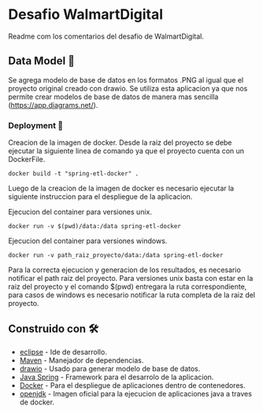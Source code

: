 # Desafio WalmartDigital

Readme com los comentarios del desafio de WalmartDigital.

## Data Model 🚀

Se agrega modelo de base de datos en los formatos .PNG al igual que el proyecto original creado con drawio. Se utiliza esta aplicacion ya que nos permite crear modelos de base de datos de manera mas sencilla (https://app.diagrams.net/).

### Deployment 🔧

Creacion de la imagen de docker. Desde la raiz del proyecto se debe ejecutar la siguiente linea de comando ya que el proyecto cuenta con un DockerFile.

```
docker build -t "spring-etl-docker" .
```
Luego de la creacion de la imagen de docker es necesario ejecutar la siguiente instruccion para el despliegue de la aplicacion.

Ejecucion del container para versiones unix.

```
docker run -v $(pwd)/data:/data spring-etl-docker
```
Ejecucion del container para versiones windows.

```
docker run -v path_raiz_proyecto/data:/data spring-etl-docker
```

Para la correcta ejecucion y generacion de los resultados, es necesario notificar el path raiz del proyecto. Para versiones unix basta con estar en la raiz del proyecto y el comando $(pwd) entregara la ruta correspondiente, para casos de windows es necesario notificar la ruta completa de la raiz del proyecto.


## Construido con 🛠️

* [eclipse](https://www.eclipse.org/downloads/) - Ide de desarrollo.
* [Maven](https://maven.apache.org/) - Manejador de dependencias.
* [drawio](https://app.diagrams.net/) - Usado para generar modelo de base de datos.
* [Java Spring](https://spring.io/) - Framework para el desarrolo de la aplicacion.
* [Docker](https://www.docker.com/) - Para el despliegue de aplicaciones dentro de contenedores.
* [openjdk](https://hub.docker.com/_/openjdk) - Imagen oficial para la ejecucion de aplicaciones java a traves de docker.

